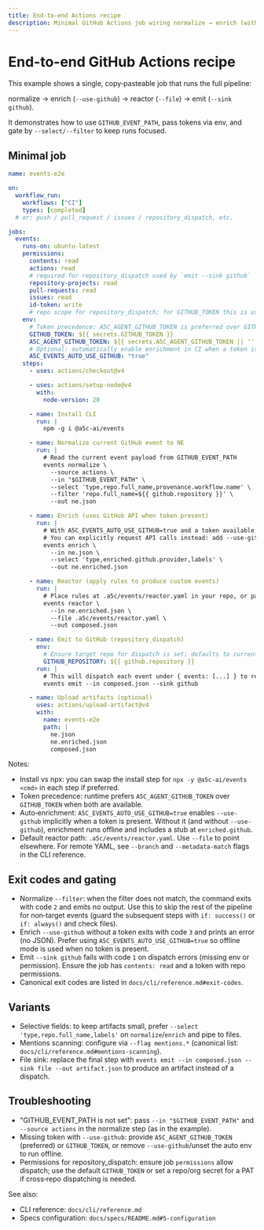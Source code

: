 ```yaml
---
title: End-to-end Actions recipe
description: Minimal GitHub Actions job wiring normalize → enrich (with --use-github) → reactor → emit (github dispatch)
---
```


# End-to-end GitHub Actions recipe

This example shows a single, copy‑pasteable job that runs the full pipeline:

normalize → enrich (`--use-github`) → reactor (`--file`) → emit (`--sink github`).

It demonstrates how to use `GITHUB_EVENT_PATH`, pass tokens via env, and gate by `--select/--filter` to keep runs focused.

## Minimal job

```yaml
name: events-e2e

on:
  workflow_run:
    workflows: ["CI"]
    types: [completed]
  # or: push / pull_request / issues / repository_dispatch, etc.

jobs:
  events:
    runs-on: ubuntu-latest
    permissions:
      contents: read
      actions: read
      # required for repository_dispatch used by `emit --sink github`
      repository-projects: read
      pull-requests: read
      issues: read
      id-token: write
      # repo scope for repository_dispatch; for GITHUB_TOKEN this is usually implied
    env:
      # Token precedence: A5C_AGENT_GITHUB_TOKEN is preferred over GITHUB_TOKEN when both are set
      GITHUB_TOKEN: ${{ secrets.GITHUB_TOKEN }}
      A5C_AGENT_GITHUB_TOKEN: ${{ secrets.A5C_AGENT_GITHUB_TOKEN || '' }}
      # Optional: automatically enable enrichment in CI when a token is present
      A5C_EVENTS_AUTO_USE_GITHUB: "true"
    steps:
      - uses: actions/checkout@v4

      - uses: actions/setup-node@v4
        with:
          node-version: 20

      - name: Install CLI
        run: |
          npm -g i @a5c-ai/events

      - name: Normalize current GitHub event to NE
        run: |
          # Read the current event payload from GITHUB_EVENT_PATH
          events normalize \
            --source actions \
            --in "$GITHUB_EVENT_PATH" \
            --select 'type,repo.full_name,provenance.workflow.name' \
            --filter 'repo.full_name=${{ github.repository }}' \
            --out ne.json

      - name: Enrich (uses GitHub API when token present)
        run: |
          # With A5C_EVENTS_AUTO_USE_GITHUB=true and a token available, enrichment is enabled.
          # You can explicitly request API calls instead: add --use-github.
          events enrich \
            --in ne.json \
            --select 'type,enriched.github.provider,labels' \
            --out ne.enriched.json

      - name: Reactor (apply rules to produce custom events)
        run: |
          # Place rules at .a5c/events/reactor.yaml in your repo, or pass --file <path>.
          events reactor \
            --in ne.enriched.json \
            --file .a5c/events/reactor.yaml \
            --out composed.json

      - name: Emit to GitHub (repository_dispatch)
        env:
          # Ensure target repo for dispatch is set; defaults to current repo when omitted.
          GITHUB_REPOSITORY: ${{ github.repository }}
        run: |
          # This will dispatch each event under { events: [...] } to repository_dispatch
          events emit --in composed.json --sink github

      - name: Upload artifacts (optional)
        uses: actions/upload-artifact@v4
        with:
          name: events-e2e
          path: |
            ne.json
            ne.enriched.json
            composed.json
```

Notes:

- Install vs npx: you can swap the install step for `npx -y @a5c-ai/events <cmd>` in each step if preferred.
- Token precedence: runtime prefers `A5C_AGENT_GITHUB_TOKEN` over `GITHUB_TOKEN` when both are available.
- Auto‑enrichment: `A5C_EVENTS_AUTO_USE_GITHUB=true` enables `--use-github` implicitly when a token is present. Without it (and without `--use-github`), enrichment runs offline and includes a stub at `enriched.github`.
- Default reactor path: `.a5c/events/reactor.yaml`. Use `--file` to point elsewhere. For remote YAML, see `--branch` and `--metadata-match` flags in the CLI reference.

## Exit codes and gating

- Normalize `--filter`: when the filter does not match, the command exits with code `2` and emits no output. Use this to skip the rest of the pipeline for non‑target events (guard the subsequent steps with `if: success()` or `if: always()` and check files).
- Enrich `--use-github` without a token exits with code `3` and prints an error (no JSON). Prefer using `A5C_EVENTS_AUTO_USE_GITHUB=true` so offline mode is used when no token is present.
- Emit `--sink github` fails with code `1` on dispatch errors (missing env or permission). Ensure the job has `contents: read` and a token with repo permissions.
- Canonical exit codes are listed in `docs/cli/reference.md#exit-codes`.

## Variants

- Selective fields: to keep artifacts small, prefer `--select 'type,repo.full_name,labels'` on `normalize`/`enrich` and pipe to files.
- Mentions scanning: configure via `--flag mentions.*` (canonical list: `docs/cli/reference.md#mentions-scanning`).
- File sink: replace the final step with `events emit --in composed.json --sink file --out artifact.json` to produce an artifact instead of a dispatch.

## Troubleshooting

- "GITHUB_EVENT_PATH is not set": pass `--in "$GITHUB_EVENT_PATH"` and `--source actions` in the normalize step (as in the example).
- Missing token with `--use-github`: provide `A5C_AGENT_GITHUB_TOKEN` (preferred) or `GITHUB_TOKEN`, or remove `--use-github`/unset the auto env to run offline.
- Permissions for repository_dispatch: ensure job `permissions` allow dispatch; use the default `GITHUB_TOKEN` or set a repo/org secret for a PAT if cross‑repo dispatching is needed.

See also:

- CLI reference: `docs/cli/reference.md`
- Specs configuration: `docs/specs/README.md#5-configuration`
